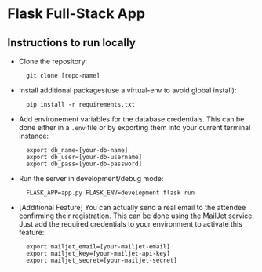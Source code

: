 # Flask Full-Stack App
## Instructions to run locally

* Clone the repository:

        git clone [repo-name]

* Install additional packages(use a virtual-env to avoid global install):

        pip install -r requirements.txt

* Add environement variables for the database credentials. This can be done either in a <code>.env</code> file or by exporting them into your current terminal instance:

        export db_name=[your-db-name]
        export db_user=[your-db-username]
        export db_pass=[your-db-password]

* Run the server in development/debug mode:

        FLASK_APP=app.py FLASK_ENV=development flask run


* [Additional Feature] You can actually send a real email to the attendee confirming their registration. This can be done using the MailJet service. Just add the required credentials to your environment to activate this feature:

        export mailjet_email=[your-mailjet-email]
        export mailjet_key=[your-mailjet-api-key]
        export mailjet_secret=[your-mailjet-secret]
